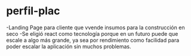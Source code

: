 # perfil-plac

-Landing Page para cliente que vvende insumos para la construcción en seco
-Se eligió react como tecnología porque en un futuro puede que escale a  algo más grande, ya sea por rendimiento como facilidad para poder escalar la aplicación sin muchos problemas.
